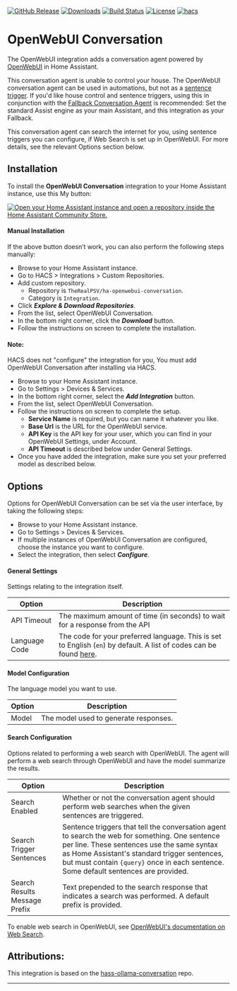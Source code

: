 [![GitHub Release](https://img.shields.io/github/release/TheRealPSV/ha-openwebui-conversation.svg?style=flat-square)](https://github.com/TheRealPSV/ha-openwebui-conversation/releases)
[![Downloads](https://img.shields.io/github/downloads/TheRealPSV/ha-openwebui-conversation/total?style=flat-square)](https://github.com/TheRealPSV/ha-openwebui-conversation/releases)
[![Build Status](https://img.shields.io/github/actions/workflow/status/TheRealPSV/ha-openwebui-conversation/validate.yml?style=flat-square)](https://github.com/TheRealPSV/ha-openwebui-conversation/actions/workflows/validate.yml)
[![License](https://img.shields.io/github/license/TheRealPSV/ha-openwebui-conversation.svg?style=flat-square)](LICENSE)
[![hacs](https://img.shields.io/badge/HACS-default-blue.svg?style=flat-square)](https://hacs.xyz)

# OpenWebUI Conversation

The OpenWebUI integration adds a conversation agent powered by [OpenWebUI][openwebui] in Home Assistant.

This conversation agent is unable to control your house. The OpenWebUI conversation agent can be used in automations, but not as a [sentence trigger][sentence-trigger]. If you'd like house control and sentence triggers, using this in conjunction with the [Fallback Conversation Agent][fallback-conversation-agent] is recommended: Set the standard Assist engine as your main Assistant, and this integration as your Fallback.

This conversation agent can search the internet for you, using sentence triggers you can configure, if Web Search is set up in OpenWebUI. For more details, see the relevant Options section below.

## Installation

To install the **OpenWebUI Conversation** integration to your Home Assistant instance, use this My button:

[![Open your Home Assistant instance and open a repository inside the Home Assistant Community Store.](https://my.home-assistant.io/badges/hacs_repository.svg)](https://my.home-assistant.io/redirect/hacs_repository/?owner=therealpsv&repository=ha-openwebui-conversation&category=integration)

#### Manual Installation
If the above button doesn’t work, you can also perform the following steps manually:

* Browse to your Home Assistant instance.
* Go to HACS > Integrations > Custom Repositories.
* Add custom repository.
  * Repository is `TheRealPSV/ha-openwebui-conversation`.
  * Category is `Integration`.
* Click ***Explore & Download Repositories***.
* From the list, select OpenWebUI Conversation.
* In the bottom right corner, click the ***Download*** button.
* Follow the instructions on screen to complete the installation.

#### Note:
HACS does not "configure" the integration for you, You must add OpenWebUI Conversation after installing via HACS.

* Browse to your Home Assistant instance.
* Go to Settings > Devices & Services.
* In the bottom right corner, select the ***Add Integration*** button.
* From the list, select OpenWebUI Conversation.
* Follow the instructions on screen to complete the setup.
  * **Service Name** is required, but you can name it whatever you like.
  * **Base Url** is the URL for the OpenWebUI service.
  * **API Key** is the API key for your user, which you can find in your OpenWebUI Settings, under Account.
  * **API Timeout** is described below under General Settings.
* Once you have added the integration, make sure you set your preferred model as described below.

## Options
Options for OpenWebUI Conversation can be set via the user interface, by taking the following steps:

* Browse to your Home Assistant instance.
* Go to Settings > Devices & Services.
* If multiple instances of OpenWebUI Conversation are configured, choose the instance you want to configure.
* Select the integration, then select ***Configure***.

#### General Settings
Settings relating to the integration itself.

| Option        | Description                                                                                                                      |
| ------------- | -------------------------------------------------------------------------------------------------------------------------------- |
| API Timeout   | The maximum amount of time (in seconds) to wait for a response from the API                                                      |
| Language Code | The code for your preferred language. This is set to English (`en`) by default. A list of codes can be found [here][lang-codes]. |

#### Model Configuration
The language model you want to use.

| Option | Description                           |
| ------ | ------------------------------------- |
| Model  | The model used to generate responses. |

#### Search Configuration
Options related to performing a web search with OpenWebUI. The agent will perform a web search through OpenWebUI and have the model summarize the results.

| Option                        | Description                                                                                                                                                                                                                                                                           |
| ----------------------------- | ------------------------------------------------------------------------------------------------------------------------------------------------------------------------------------------------------------------------------------------------------------------------------------- |
| Search Enabled                | Whether or not the conversation agent should perform web searches when the given sentences are triggered.                                                                                                                                                                             |
| Search Trigger Sentences      | Sentence triggers that tell the conversation agent to search the web for something. One sentence per line. These sentences use the same syntax as Home Assistant's standard trigger sentences, but must contain `{query}` once in each sentence. Some default sentences are provided. |
| Search Results Message Prefix | Text prepended to the search response that indicates a search was performed. A default prefix is provided.                                                                                                                                                                            |

To enable web search in OpenWebUI, see [OpenWebUI's documentation on Web Search][openwebui-search].

## Attributions:
This integration is based on the [hass-ollama-conversation][hass-ollama-conversation] repo.

***

[openwebui]: https://openwebui.com/
[sentence-trigger]: https://www.home-assistant.io/docs/automation/trigger/#sentence-trigger
[hass-ollama-conversation]: https://github.com/ej52/hass-ollama-conversation/
[fallback-conversation-agent]: https://github.com/m50/ha-fallback-conversation
[lang-codes]: https://developers.home-assistant.io/docs/voice/intent-recognition/supported-languages/
[openwebui-search]: https://docs.openwebui.com/features/web_search
